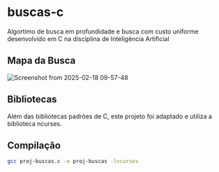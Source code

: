 # buscas-c
Algortimo de busca em profundidade e busca com custo uniforme desenvolvido em C na disciplina de Inteligência Artificial


## Mapa da Busca
![Screenshot from 2025-02-18 09-57-48](https://github.com/user-attachments/assets/ace98336-e235-4382-bd28-018d01b21521)

## Bibliotecas
Além das bibliotecas padrões de C, este projeto foi adaptado e utiliza a biblioteca ncurses.

## Compilação

```bash
gcc proj-buscas.c -o proj-buscas -lncurses
```
